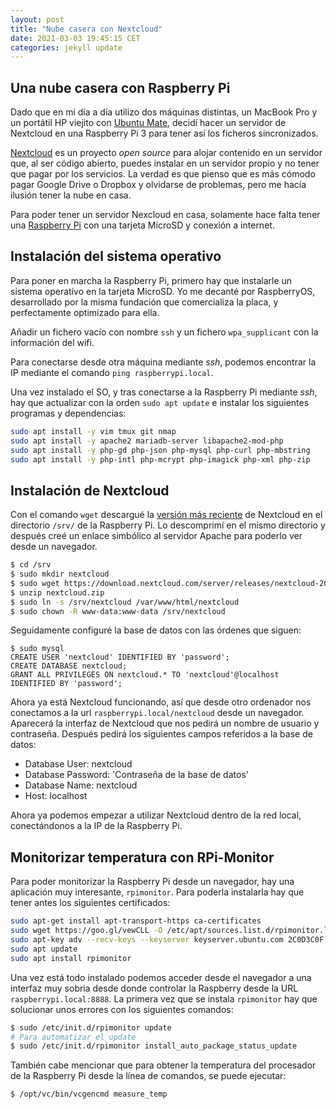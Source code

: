 ```yaml
---
layout: post
title: "Nube casera con Nextcloud"
date: 2021-03-03 19:45:15 CET
categories: jekyll update
---
```




## Una nube casera con Raspberry Pi

Dado que en mi día a día utilizo dos máquinas distintas, un MacBook Pro y un
portátil HP viejito con [Ubuntu Mate][UbuntuMate], decidí hacer un servidor de
Nextcloud en una Raspberry Pi 3 para tener así los ficheros sincronizados.

[Nextcloud][Nextcloud] es un proyecto *open source* para alojar contenido en un
servidor que, al ser código abierto, puedes instalar en un servidor propio y no
tener que pagar por los servicios. La verdad es que pienso que es más cómodo
pagar Google Drive o Dropbox y olvidarse de problemas, pero me hacía ilusión
tener la nube en casa.

Para poder tener un servidor Nexcloud en casa, solamente hace falta tener una
[Raspberry Pi][RaspberryPi] con una tarjeta MicroSD y conexión a internet.

## Instalación del sistema operativo

Para poner en marcha la Raspberry Pi, primero hay que instalarle un sistema
operativo en la tarjeta MicroSD. Yo me decanté por RaspberryOS, desarrollado por
la misma fundación que comercializa la placa, y perfectamente optimizado para ella.

Añadir un fichero vacío con nombre `ssh` y un fichero `wpa_supplicant` con la
información del wifi.

Para conectarse desde otra máquina mediante *ssh*, podemos encontrar la IP
mediante el comando `ping raspberrypi.local`.

Una vez instalado el SO, y tras conectarse a la Raspberry Pi mediante *ssh*,
hay que actualizar con la orden `sudo apt update` e instalar los siguientes
programas y dependencias:

```bash
sudo apt install -y vim tmux git nmap 
sudo apt install -y apache2 mariadb-server libapache2-mod-php
sudo apt install -y php-gd php-json php-mysql php-curl php-mbstring
sudo apt install -y php-intl php-mcrypt php-imagick php-xml php-zip
```

## Instalación de Nextcloud

Con el comando `wget` descargué la [versión más reciente][Nextcloud reciente] de
Nextcloud en el directorio `/srv/` de la Raspberry Pi. Lo descomprimí en el
mismo directorio y después creé un enlace simbólico al servidor Apache para
poderlo ver desde un navegador.

```bash
$ cd /srv
$ sudo mkdir nextcloud
$ sudo wget https://download.nextcloud.com/server/releases/nextcloud-20.0.7.zip -O /srv/nextcloud.zip
$ unzip nextcloud.zip
$ sudo ln -s /srv/nextcloud /var/www/html/nextcloud
$ sudo chown -R www-data:www-data /srv/nextcloud
```

Seguidamente configuré la base de datos con las órdenes que siguen:

```mysql
$ sudo mysql
CREATE USER 'nextcloud' IDENTIFIED BY 'password';
CREATE DATABASE nextcloud;
GRANT ALL PRIVILEGES ON nextcloud.* TO 'nextcloud'@localhost IDENTIFIED BY 'password';

```

Ahora ya está Nextcloud funcionando, así que desde otro ordenador nos conectamos
a la url `raspberrypi.local/nextcloud` desde un navegador. Aparecerá la interfaz
de Nextcloud que nos pedirá un nombre de usuario y contraseña. Después pedirá
los siguientes campos referidos a la base de datos:
* Database User: nextcloud
* Database Password: 'Contraseña de la base de datos'
* Database Name: nextcloud
* Host: localhost

Ahora ya podemos empezar a utilizar Nextcloud dentro de la red local,
conectándonos a la IP de la Raspberry Pi.

## Monitorizar temperatura con RPi-Monitor

Para poder monitorizar la Raspberry Pi desde un navegador, hay una aplicación
muy interesante, `rpimonitor`. Para poderla instalarla hay que tener antes los
siguientes certificados:

```bash
sudo apt-get install apt-transport-https ca-certificates
sudo wget https://goo.gl/vewCLL -O /etc/apt/sources.list.d/rpimonitor.list
sudo apt-key adv --recv-keys --keyserver keyserver.ubuntu.com 2C0D3C0F
sudo apt update
sudo apt install rpimonitor
```

Una vez está todo instalado podemos acceder desde el navegador a una interfaz
muy sobria desde donde controlar la Raspberry desde la URL `raspberrypi.local:8888`.
La primera vez que se instala `rpimonitor` hay que solucionar unos errores con
los siguientes comandos:

``` bash
$ sudo /etc/init.d/rpimonitor update
# Para automatizar el update
$ sudo /etc/init.d/rpimonitor install_auto_package_status_update
```

También cabe mencionar que para obtener la temperatura del procesador de la
Raspberry Pi desde la línea de comandos, se puede ejecutar:
``` bash
$ /opt/vc/bin/vcgencmd measure_temp
```

[UbuntuMate]:https://ubuntu-mate.org
[Nextcloud]:https://nextcloud.org
[RaspberryPi]:https://raspberrypi.org
[Nextcloud reciente]:https://download.nextcloud.com/server/releases/nextcloud-21.0.0.zip
